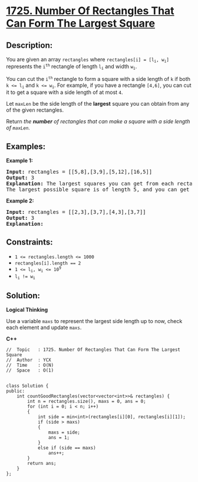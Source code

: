 # [1725. Number Of Rectangles That Can Form The Largest Square](https://leetcode.com/problems/number-of-rectangles-that-can-form-the-largest-square/)


## Description:

<p>You are given an array <code>rectangles</code> where <code>rectangles[i] = [l<sub>i</sub>, w<sub>i</sub>]</code> represents the <code>i<sup>th</sup></code> rectangle of length <code>l<sub>i</sub></code> and width <code>w<sub>i</sub></code>.</p>

<p>You can cut the <code>i<sup>th</sup></code> rectangle to form a square with a side length of <code>k</code> if both <code>k &lt;= l<sub>i</sub></code> and <code>k &lt;= w<sub>i</sub></code>. For example, if you have a rectangle <code>[4,6]</code>, you can cut it to get a square with a side length of at most <code>4</code>.</p>

<p>Let <code>maxLen</code> be the side length of the <strong>largest</strong> square you can obtain from any of the given rectangles.</p>

<p>Return <em>the <strong>number</strong> of rectangles that can make a square with a side length of <code>maxLen</code>.</em></p>


## Examples:

<strong>Example 1:</strong>
<pre>
<strong>Input:</strong> rectangles = [[5,8],[3,9],[5,12],[16,5]]
<strong>Output:</strong> 3
<strong>Explanation:</strong> The largest squares you can get from each rectangle are of lengths [5,3,5,5].
The largest possible square is of length 5, and you can get it out of 3 rectangles.
</pre>

<strong>Example 2:</strong>
<pre>
<strong>Input:</strong> rectangles = [[2,3],[3,7],[4,3],[3,7]]
<strong>Output:</strong> 3
<strong>Explanation:</strong> 
</pre>


## Constraints:

<ul>
    <li><code>1 &lt;= rectangles.length &lt;= 1000</code></li>
    <li><code>rectangles[i].length == 2</code></li>
    <li><code>1 &lt;= l<sub>i</sub>, w<sub>i</sub> &lt;= 10<sup>9</sup></code></li>
    <li><code>l<sub>i</sub> != w<sub>i</sub></code></li>
</ul>


## Solution:

<strong>Logical Thinking</strong>
<p>Use a variable <code>maxs</code> to represent the largest side length up to now, check each element and update <code>maxs</code>.</p>


<strong>C++</strong>

```
//  Topic   : 1725. Number Of Rectangles That Can Form The Largest Square
//  Author  : YCX
//  Time    : O(N)
//  Space   : O(1)


class Solution {
public:
    int countGoodRectangles(vector<vector<int>>& rectangles) {
        int n = rectangles.size(), maxs = 0, ans = 0;
        for (int i = 0; i < n; i++)
        {
            int side = min<int>(rectangles[i][0], rectangles[i][1]);
            if (side > maxs)
            {
                maxs = side;
                ans = 1;
            }
            else if (side == maxs)
                ans++;
        }
        return ans;
    }
};
```